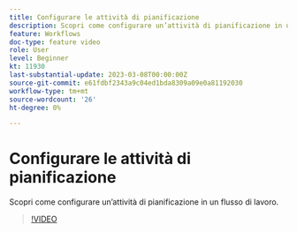 ```yaml
---
title: Configurare le attività di pianificazione
description: Scopri come configurare un’attività di pianificazione in un flusso di lavoro.
feature: Workflows
doc-type: feature video
role: User
level: Beginner
kt: 11930
last-substantial-update: 2023-03-08T00:00:00Z
source-git-commit: e61fdbf2343a9c04ed1bda8309a09e0a81192030
workflow-type: tm+mt
source-wordcount: '26'
ht-degree: 0%

---
```



# Configurare le attività di pianificazione

Scopri come configurare un’attività di pianificazione in un flusso di lavoro.

>[!VIDEO](https://video.tv.adobe.com/v/3416037?quality=12)
